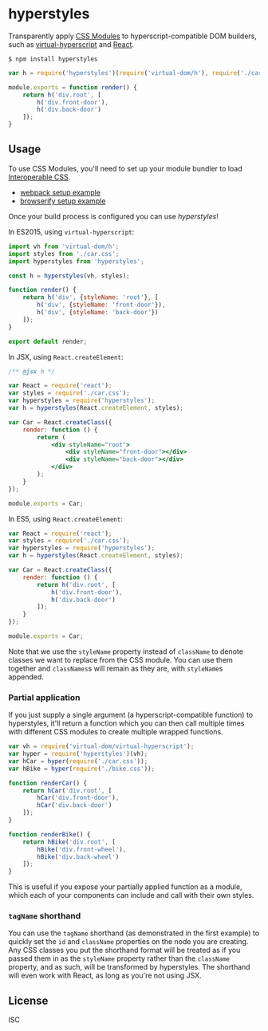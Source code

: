 # hyperstyles

Transparently apply [CSS Modules](https://github.com/css-modules/css-modules) to hyperscript-compatible DOM builders, such as [virtual-hyperscript](https://github.com/Matt-Esch/virtual-dom/tree/master/virtual-hyperscript) and [React](https://github.com/facebook/react).

```
$ npm install hyperstyles
```

```js
var h = require('hyperstyles')(require('virtual-dom/h'), require('./car.css'));

module.exports = function render() {
    return h('div.root', [
        h('div.front-door'),
        h('div.back-door')
    ]);
}
```

## Usage

To use CSS Modules, you'll need to set up your module bundler to load [Interoperable CSS](https://github.com/css-modules/icss).

* [webpack setup example](https://github.com/css-modules/webpack-demo)
* [browserify setup example](https://github.com/css-modules/browserify-demo)

Once your build process is configured you can use *hyperstyles*!

In ES2015, using `virtual-hyperscript`:

```js
import vh from 'virtual-dom/h';
import styles from './car.css';
import hyperstyles from 'hyperstyles';

const h = hyperstyles(vh, styles);

function render() {
    return h('div', {styleName: 'root'}, [
        h('div', {styleName: 'front-door'}),
        h('div', {styleName: 'back-door'})
    ]);
}

export default render;
```

In JSX, using `React.createElement`:

```jsx
/** @jsx h */

var React = require('react');
var styles = require('./car.css');
var hyperstyles = require('hyperstyles');
var h = hyperstyles(React.createElement, styles);

var Car = React.createClass({
    render: function () {
        return (
            <div styleName="root">
                <div styleName="front-door"></div>
                <div styleName="back-door"></div>
            </div>
        );
    }
});

module.exports = Car;
```

In ES5, using `React.createElement`:

```js
var React = require('react');
var styles = require('./car.css');
var hyperstyles = require('hyperstyles');
var h = hyperstyles(React.createElement, styles);

var Car = React.createClass({
    render: function () {
        return h('div.root', [
            h('div.front-door'),
            h('div.back-door')
        ]);
    }
});

module.exports = Car;
```

Note that we use the `styleName` property instead of `className` to denote classes we want to replace from the CSS module. You can use them together and `classNames`s will remain as they are, with `styleName`s appended.

### Partial application

If you just supply a single argument (a hyperscript-compatible function) to hyperstyles, it'll return a function which you can then call multiple times with different CSS modules to create multiple wrapped functions.

```js
var vh = require('virtual-dom/virtual-hyperscript');
var hyper = require('hyperstyles')(vh);
var hCar = hyper(require('./car.css'));
var hBike = hyper(require('./bike.css'));

function renderCar() {
    return hCar('div.root', [
        hCar('div.front-door'),
        hCar('div.back-door')
    ]);
}

function renderBike() {
    return hBike('div.root', [
        hBike('div.front-wheel'),
        hBike('div.back-wheel')
    ]);
}
```

This is useful if you expose your partially applied function as a module, which each of your components can include and call with their own styles.

### `tagName` shorthand

You can use the `tagName` shorthand (as demonstrated in the first example) to quickly set the `id` and `className` properties on the node you are creating. Any CSS classes you put the shorthand format will be treated as if you passed them in as the `styleName` property rather than the `className` property, and as such, will be transformed by hyperstyles. The shorthand will even work with React, as long as you're not using JSX.

## License

ISC
